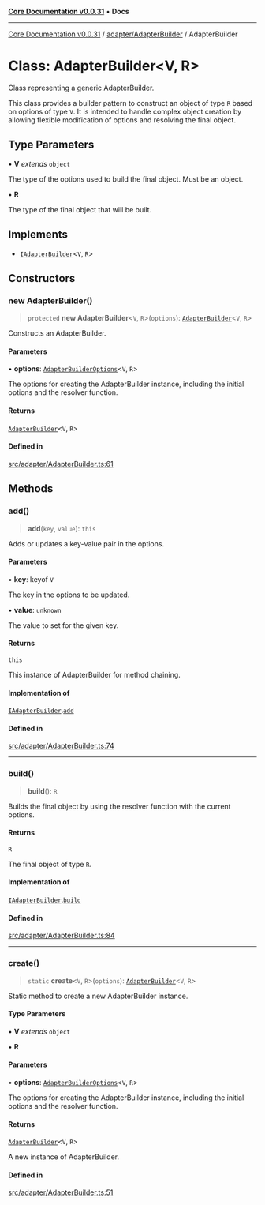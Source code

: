 [**Core Documentation v0.0.31**](../../../README.md) • **Docs**

***

[Core Documentation v0.0.31](../../../modules.md) / [adapter/AdapterBuilder](../README.md) / AdapterBuilder

# Class: AdapterBuilder\<V, R\>

Class representing a generic AdapterBuilder.

This class provides a builder pattern to construct an object of type `R` based on options of type `V`.
It is intended to handle complex object creation by allowing flexible modification of options and resolving the final object.

## Type Parameters

• **V** *extends* `object`

The type of the options used to build the final object. Must be an object.

• **R**

The type of the final object that will be built.

## Implements

- [`IAdapterBuilder`](../../../definitions/interfaces/IAdapterBuilder.md)\<`V`, `R`\>

## Constructors

### new AdapterBuilder()

> `protected` **new AdapterBuilder**\<`V`, `R`\>(`options`): [`AdapterBuilder`](AdapterBuilder.md)\<`V`, `R`\>

Constructs an AdapterBuilder.

#### Parameters

• **options**: [`AdapterBuilderOptions`](../interfaces/AdapterBuilderOptions.md)\<`V`, `R`\>

The options for creating the AdapterBuilder instance, including the initial options and the resolver function.

#### Returns

[`AdapterBuilder`](AdapterBuilder.md)\<`V`, `R`\>

#### Defined in

[src/adapter/AdapterBuilder.ts:61](https://github.com/stonemjs/core/blob/063868c8035bce8a9a9b73263c757aec9b0c12c8/src/adapter/AdapterBuilder.ts#L61)

## Methods

### add()

> **add**(`key`, `value`): `this`

Adds or updates a key-value pair in the options.

#### Parameters

• **key**: keyof `V`

The key in the options to be updated.

• **value**: `unknown`

The value to set for the given key.

#### Returns

`this`

This instance of AdapterBuilder for method chaining.

#### Implementation of

[`IAdapterBuilder`](../../../definitions/interfaces/IAdapterBuilder.md).[`add`](../../../definitions/interfaces/IAdapterBuilder.md#add)

#### Defined in

[src/adapter/AdapterBuilder.ts:74](https://github.com/stonemjs/core/blob/063868c8035bce8a9a9b73263c757aec9b0c12c8/src/adapter/AdapterBuilder.ts#L74)

***

### build()

> **build**(): `R`

Builds the final object by using the resolver function with the current options.

#### Returns

`R`

The final object of type `R`.

#### Implementation of

[`IAdapterBuilder`](../../../definitions/interfaces/IAdapterBuilder.md).[`build`](../../../definitions/interfaces/IAdapterBuilder.md#build)

#### Defined in

[src/adapter/AdapterBuilder.ts:84](https://github.com/stonemjs/core/blob/063868c8035bce8a9a9b73263c757aec9b0c12c8/src/adapter/AdapterBuilder.ts#L84)

***

### create()

> `static` **create**\<`V`, `R`\>(`options`): [`AdapterBuilder`](AdapterBuilder.md)\<`V`, `R`\>

Static method to create a new AdapterBuilder instance.

#### Type Parameters

• **V** *extends* `object`

• **R**

#### Parameters

• **options**: [`AdapterBuilderOptions`](../interfaces/AdapterBuilderOptions.md)\<`V`, `R`\>

The options for creating the AdapterBuilder instance, including the initial options and the resolver function.

#### Returns

[`AdapterBuilder`](AdapterBuilder.md)\<`V`, `R`\>

A new instance of AdapterBuilder.

#### Defined in

[src/adapter/AdapterBuilder.ts:51](https://github.com/stonemjs/core/blob/063868c8035bce8a9a9b73263c757aec9b0c12c8/src/adapter/AdapterBuilder.ts#L51)
